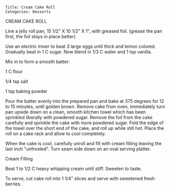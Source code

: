 ~~~ recipe-info
Title: Cream Cake Roll
Categories: Desserts
~~~

CREAM CAKE ROLL

Line a jelly roll pan, 15 1/2" X 10 1/2" X 1", with greased foil. (grease the pan first, the
foil stays in place better)

Use an electric mixer to beat 3 large eggs until thick and lemon colored.  Gradually beat in 1 C
sugar.  Now blend in 1/3 C water and 1 tsp vanilla.

Mix in to form a smooth batter:

1 C flour

1/4 tsp salt

1 tsp baking powder

Pour the batter evenly into the prepared pan and bake at 375 degrees for 12 to 15 minutes, until
golden brown.  Remove cake from oven, immediately turn pan upside down on a clean, smooth kitchen
towel which has been sprinkled liberally with powdered sugar.  Remove the foil from the cake
carefully and sprinkle the cake with more powdered sugar.  Fold the edge of the towel over the short
end of the cake, and roll up while still hot.  Place the roll on a cake rack and allow to cool
completely.

When the cake is cool, carefully unroll and fill with cream filling leaving the last inch
"unfrosted".   Turn seam side down on an oval serving platter.

Cream Filling

Beat 1 to 1/2 C heavy whipping cream until stiff.  Sweeten to taste.

To serve, cut cake roll into 1 1/4"  slices and serve with sweetened fresh berries.
